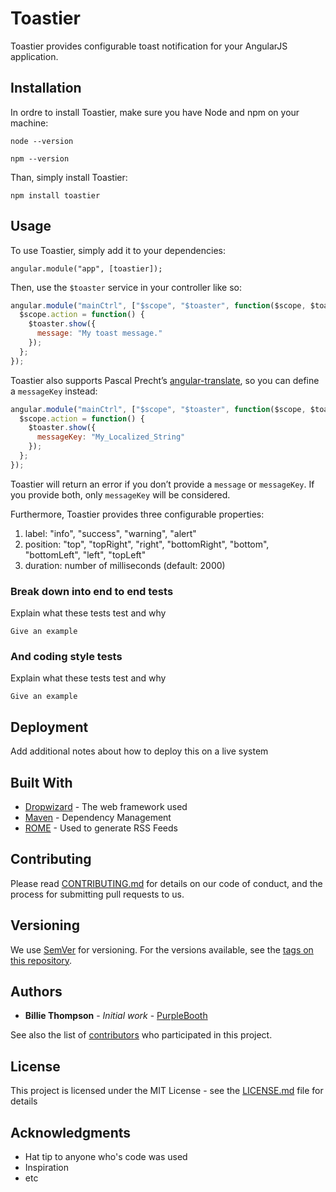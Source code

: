 # Toastier

Toastier provides configurable toast notification for your AngularJS application.

## Installation

In ordre to install Toastier, make sure you have Node and npm on your machine:

```
node --version
```

```
npm --version
```

Than, simply install Toastier:

```
npm install toastier
```

## Usage

To use Toastier, simply add it to your dependencies:

```
angular.module("app", [toastier]);
```

Then, use the `$toaster` service in your controller like so:

```javascript
angular.module("mainCtrl", ["$scope", "$toaster", function($scope, $toaster) {
  $scope.action = function() {
    $toaster.show({
      message: "My toast message."
    });
  };
});
```

Toastier also supports Pascal Precht&#8217;s [angular-translate](https://angular-translate.github.io/), so you can define a `messageKey` instead:

```javascript
angular.module("mainCtrl", ["$scope", "$toaster", function($scope, $toaster) {
  $scope.action = function() {
    $toaster.show({
      messageKey: "My_Localized_String"
    });
  };
});
```

Toastier will return an error if you don&#8217;t provide a `message` or `messageKey`. If you provide both, only `messageKey` will be considered.

Furthermore, Toastier provides three configurable properties:
1. label: "info", "success", "warning", "alert"
2. position: "top", "topRight", "right", "bottomRight", "bottom", "bottomLeft", "left", "topLeft"
3. duration: number of milliseconds (default: 2000)

### Break down into end to end tests

Explain what these tests test and why

```
Give an example
```

### And coding style tests

Explain what these tests test and why

```
Give an example
```

## Deployment

Add additional notes about how to deploy this on a live system

## Built With

* [Dropwizard](http://www.dropwizard.io/1.0.2/docs/) - The web framework used
* [Maven](https://maven.apache.org/) - Dependency Management
* [ROME](https://rometools.github.io/rome/) - Used to generate RSS Feeds

## Contributing

Please read [CONTRIBUTING.md](https://gist.github.com/PurpleBooth/b24679402957c63ec426) for details on our code of conduct, and the process for submitting pull requests to us.

## Versioning

We use [SemVer](http://semver.org/) for versioning. For the versions available, see the [tags on this repository](https://github.com/your/project/tags).

## Authors

* **Billie Thompson** - *Initial work* - [PurpleBooth](https://github.com/PurpleBooth)

See also the list of [contributors](https://github.com/your/project/contributors) who participated in this project.

## License

This project is licensed under the MIT License - see the [LICENSE.md](LICENSE.md) file for details

## Acknowledgments

* Hat tip to anyone who's code was used
* Inspiration
* etc
